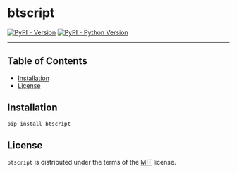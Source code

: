 # btscript

[![PyPI - Version](https://img.shields.io/pypi/v/btscript.svg)](https://pypi.org/project/btscript)
[![PyPI - Python Version](https://img.shields.io/pypi/pyversions/btscript.svg)](https://pypi.org/project/btscript)

-----

## Table of Contents

- [Installation](#installation)
- [License](#license)

## Installation

```console
pip install btscript
```

## License

`btscript` is distributed under the terms of the [MIT](https://spdx.org/licenses/MIT.html) license.
